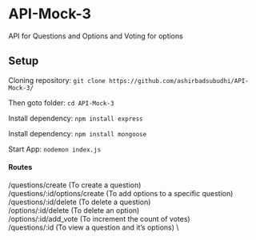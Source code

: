# API-Mock-3
API for Questions and Options and Voting for options

## **Setup**

Cloning repository: `git clone https://github.com/ashirbadsubudhi/API-Mock-3/` 

Then goto folder: `cd API-Mock-3`

Install dependency: `npm install express`

Install dependency: `npm install mongoose`

Start App: `nodemon index.js`

#### **Routes**

/questions/create  (To create a question) \
/questions/:id/options/create  (To add options to a specific question)  \
/questions/:id/delete (To delete a question) \
/options/:id/delete (To delete an option) \
/options/:id/add_vote (To increment the count of votes) \
/questions/:id (To view a question and it’s options) \
